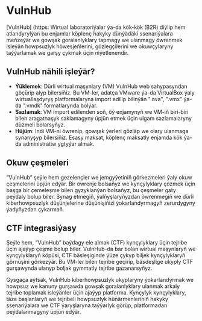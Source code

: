# VulnHub

[VulnHub] (https: Wirtual laboratoriýalar ýa-da kök-kök (B2R) diýlip hem atlandyrylýan bu enjamlar köplenç hakyky dünýädäki ssenariýalara meňzeýär we gowşak goralanlyklary tapmagy we ulanmagy öwrenmek isleýän howpsuzlyk höwesjeňlerini, gözlegçilerini we okuwçylaryny taýýarlamak we garşy çykmak üçin niýetlenendir.

## VulnHub nähili işleýär?

- **Ýüklemek**: Dürli wirtual maşynlary (VM) VulnHub web sahypasyndan göçürip alyp bilersiňiz. Bu VM-ler, adatça VMware ýa-da VirtualBox ýaly wirtuallaşdyryş platformalaryna import edilip bilinýän ".ova", ".vmx" ýa-da ".vmdk" formatlarynda bolýar.
- **Sazlamak**: VM import edilenden soň, öý enjamynyň we VM-iň biri-biri bilen aragatnaşyk saklamagyny üpjün etmek üçin ulgam sazlamalaryny düzmeli bolarsyňyz.
- **Hüjüm**: Indi VM-ni öwrenip, gowşak ýerleri gözläp we olary ulanmaga synanyşyp bilersiňiz. Esasy maksat, köplenç maksatly enjamda kök ýa-da administratiw ygtyýar almak.

## Okuw çeşmeleri

“VulnHub” şeýle hem gezelençler we jemgyýetiniň görkezmeleri ýaly okuw çeşmelerini üpjün edýär. Bir öwrenje bolsaňyz we kynçylyklary çözmek üçin başga bir çemeleşme bilen gyzyklanýan bolsaňyz, bu çeşmeler gaty peýdaly bolup biler. Synag etmegiň, ýalňyşlaryňyzdan öwrenmegiň we dürli kiberhowpsuzlyk düşünjelerine düşünişiňizi ýokarlandyrmagyň zerurdygyny ýadyňyzdan çykarmaň.

## CTF integrasiýasy

Şeýle hem, “VulnHub” baýdagy ele almak (CTF) kynçylyklary üçin tejribe üçin ajaýyp çeşme bolup biler. VulnHub-da bar bolan wirtual maşynlaryň we kynçylyklaryň köpüsi, CTF bäsleşiginde ýüze çykyp biljek kynçylyklaryň görnüşini görkezýär. Bu VM-ler bilen tejribe geçirip, bäsdeşlige ukyply CTF gurşawynda ulanyp boljak gymmatly tejribe gazanarsyňyz.

Gysgaça aýtsak, VulnHub kiberhowpsuzlyk ukyplaryny ýokarlandyrmak we howpsuz we kanuny gurşawda gowşak goralanlyklary ulanmak arkaly tejribe toplamak isleýänler üçin ajaýyp platforma. Kynçylyk kynçylyklary, täze başlanlaryň we tejribeli howpsuzlyk hünärmenleriniň hakyky ssenariýalara we CTF ýaryşlaryna taýýarlyk görüp, platformadan peýdalanmagyny üpjün edýär.
